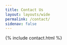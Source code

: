 ```yaml
---
title: Contact Us 
layout: layouts/wide
permalink: /contact/
sidenav: false
---
```


{% include contact.html %}

